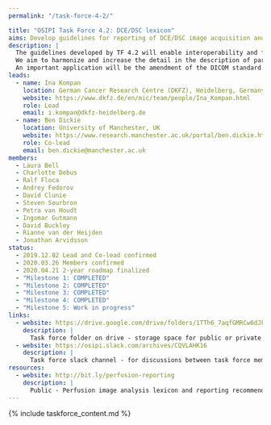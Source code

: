 ```yaml
---
permalink: "/task-force-4-2/"

title: "OSIPI Task Force 4.2: DCE/DSC lexicon"
aims: Develop guidelines for reporting of DCE/DSC image acquisition and analysis
description: |
  The guidelines developed by TF 4.2 will enable interoperability and facilitate the comparison of results produced by different analysis tools, studies or sites. 
  We aim to harmonize and increase the detail in the description of parameters and configurations, enable encoding of the complete perfusion imaging workflow, and pave the way for consensus building. 
  An important application will be the amendment of the DICOM standard for DCE/DSC perfusion parametric maps, as well as BIDS extensions, and development of demonstrations and use cases. 
leads:
  - name: Ina Kompan
    location: German Cancer Research Centre (DKFZ), Heidelberg, Germany
    website: https://www.dkfz.de/en/mic/team/people/Ina_Kompan.html
    role: Lead
    email: i.kompan@dkfz-heidelberg.de
  - name: Ben Dickie
    location: University of Manchester, UK
    website: https://www.research.manchester.ac.uk/portal/ben.dickie.html
    role: Co-lead
    email: ben.dickie@manchester.ac.uk
members:
  - Laura Bell
  - Charlotte Debus
  - Ralf Floca
  - Andrey Fedorov
  - David Clunie
  - Steven Sourbron
  - Petra van Houdt
  - Ingomar Gutmann
  - David Buckley
  - Rianne van der Heijden
  - Jonathan Arvidsson
status:
  - 2019.12.02 Lead and Co-lead confirmed
  - 2020.03.26 Members confirmed
  - 2020.04.21 2-year roadmap finalized
  - "Milestone 1: COMPLETED"
  - "Milestone 2: COMPLETED"
  - "Milestone 3: COMPLETED"
  - "Milestone 4: COMPLETED"
  - "Milestone 5: Work in progress"
links:
  - website: https://drive.google.com/drive/folders/1TTh6_7aqfGMRCw6dJkaBj84ePqZQ0H9B?usp=sharing
    description: |
      Task force folder on drive - storage space for public or private documents developed by the task force.
  - website: https://osipi.slack.com/archives/CQVLAHK16
    description: |
      Task force slack channel - for discussions between task force members.
resources:
  - website: http://bit.ly/perfusion-reporting
    description: |
      Public - Perfusion image analysis lexicon and reporting recommendations. Google document open for community contributions and comments.
---
```


{% include taskforce_content.md %}
<!--- Please include your task force contents below, free formatting -->
